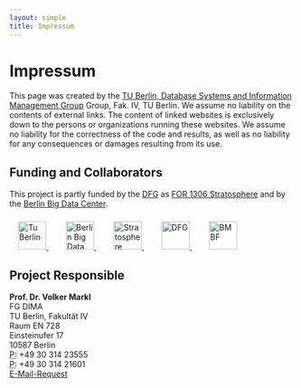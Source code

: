 ```yaml
---
layout: simple
title: Impressum 
---
```


# Impressum

This page was created by the [TU Berlin, Database Systems and Information Management Group](http://www.dima.tu-berlin.de/) Group, Fak. IV, TU Berlin. We assume no liability on the contents of external links. The content of linked websites is exclusively down to the persons or organizations running these websites. We assume no liability for the correctness of the code and results, as well as no liability for any consequences or damages resulting from its use.

## Funding and Collaborators

This project is partly funded by the [DFG](http://www.dfg.de/en/) as [FOR 1306 Stratosphere](http://stratosphere.eu) and by the [Berlin Big Data Center](http://bbdc.berlin).

<div class="text-center" style="margin: 3ex 0">
    <a href="http://www.tu-berlin.de" target="_blank" style="margin: 0 2ex">
        <img style="height:50px;" src="{{ site.baseurl }}/img/logo/TUBerlin-logo.svg" alt="Tu Berlin">
    </a>
    <a href="http://bbdc.berlin" target="_blank" style="margin: 0 2ex">
        <img style="height:50px;" src="{{ site.baseurl }}/img/logo/bbdc-logo.png" alt="Berlin Big Data Center">
    </a>
    <a href="http://stratosphere.eu" target="_blank" style="margin: 0 2ex">
        <img style="height:50px;" src="{{ site.baseurl }}/img/logo/stratosphere_logo.png" alt="Stratosphere">
    </a>
    <a href="http://www.dfg.de/en/" target="_blank" style="margin: 0 2ex">
        <img style="height:50px;" src="{{ site.baseurl }}/img/logo/dfg_logo_blau.png" alt="DFG">
    </a>
    <a href="http://www.bmbf.de/en/" target="_blank" style="margin: 0 2ex">
        <img style="height:50px;" src="{{ site.baseurl }}/img/logo/bmbf-logo.png" alt="BMBF">
    </a>
</div>

## Project Responsible

<!-- <address> -->
  <strong>Prof. Dr. Volker Markl</strong><br />
  FG DIMA<br />
  TU Berlin, Fakultät IV<br />
  Raum EN 728<br />
  Einsteinufer 17<br />
  10587 Berlin<br />
  <abbr title="Phone">P:</abbr> +49 30 314 23555<br />
  <abbr title="Phone">P:</abbr> +49 30 314 21601<br />
  <a target="_blank" href="http://www.tu-berlin.de/allgemeine_seiten/e-mail-anfrage/id/42202/?no_cache=1&amp;ask_mail=TPOY2QAHHAP8KOQew7wCc786NjNnWiZkX7xz%2F0pwSFM%3D&amp;ask_name=Prof.%20Dr.%20Volker%20Markl" title="E-Mail Contact Form">E-Mail-Request</a>

<!-- </address> -->

<script type="application/ld+json">
{
  "@context" : "http://schema.org",
  "@type" : "LocalBusiness",
  "name" : "TU Berlin",
  "image" : "http://peel-framework.org/img/logo/TUBerlin-logo.svg",
  "telephone" : [ "+49 30 314 23555", "+49 30 314 21601" ],
  "address" : {
    "@type" : "PostalAddress",
    "streetAddress" : "Einsteinufer 17",
    "addressLocality" : "Berlin",
    "postalCode" : "10587"
  }
}
</script>
